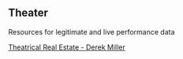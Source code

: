 ## Theater

Resources for legitimate and live performance data

[Theatrical Real Estate - Derek Miller](https://www.visualizingbroadway.com/broadway/shuberts.html)

